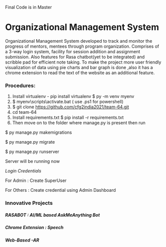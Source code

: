 Final Code is in Master

# Organizational Management System
Organizational Management System developed to track and monitor the progress of mentors, mentees through program organization. Comprises of a 3-way login system, facility for session addition and assignment submission. Also features for Rasa chatbot(yet to be integrated) and scribble pad for efficient note taking. To make the project more user friendly visualization of data using pie charts and bar graph is done ,also it has a chrome extension to read the text of the website as an additional feature.

### Procedures:

1. Install virtualenv - pip install virtualenv
   $ py -m venv myenv
3. $ myenv\scripts\activate.bat ( use .ps1 for powershell)
4. $ git clone https://github.com/cfg2india2021/team-64.git
5. cd team-64
6. Install requirements.txt 
   $ pip install -r requirements.txt
6. Then move on to the folder where manage.py is present
   then run 

$ py manage.py makemigrations
   
$ py manage.py migrate
   
$ py manage.py runserver
 
Server will be running now

*Login Credentials*

For Admin : Create SuperUser

For Others : Create credential using Admin Dashboard

<h3>Innovative Projects</h3>
<h5>RASABOT :  AI/ML based AskMeAnything Bot</h5>
<h5>Chrome Extension : Speech<h5>
<h5>Web-Based -AR <h5>
